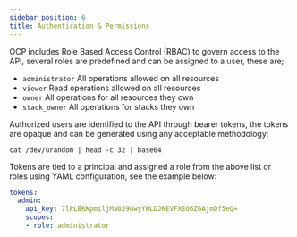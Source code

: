 ```yaml
---
sidebar_position: 6
title: Authentication & Permissions
---
```


OCP includes Role Based Access Control (RBAC) to govern access to the API, several roles are predefined and can be assigned to a user, these are;

- `administrator` All operations allowed on all resources
- `viewer` Read operations allowed on all resources
- `owner` All operations for all resources they own
- `stack_owner` All operations for stacks they own

Authorized users are identified to the API through bearer tokens, the tokens are
opaque and can be generated using any acceptable methodology:

```shell
cat /dev/urandom | head -c 32 | base64
```

Tokens are tied to a principal and assigned a role from the above list or roles
using YAML configuration, see the example below:

```yaml
tokens:
  admin:
    api_key: 7lPLBKKpmiljMa0J9GwyYWLDJKEVFXEO6ZGAjmDf5eQ=
    scopes:
    - role: administrator
```

